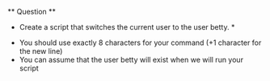 ** Question **
* Create a script that switches the current user to the user betty. *
+ You should use exactly 8 characters for your command (+1 character for the new line)
+ You can assume that the user betty will exist when we will run your script
